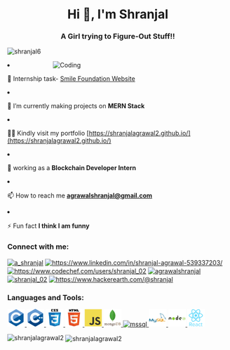 
<h1 align="center">Hi 👋, I'm Shranjal</h1>
<h3 align="center"> A Girl trying to Figure-Out Stuff!!</h3>

<p align="left"> <img src="https://komarev.com/ghpvc/?username=shranjal6&label=Profile%20views&color=0e75b6&style=flat" alt="shranjal6" /> </p>
<img align="right" alt="Coding" width="400" src="https://cdn.dribbble.com/users/2646423/screenshots/5507196/computer.gif"

- 🔭 Internship task- [Smile Foundation Website](https://shranjalagrawal2.github.io/tasksparks/)

- 🌱 I’m currently making projects on **MERN Stack**

- 👨‍💻 Kindly visit my portfolio [https://shranjalagrawal2.github.io/](https://shranjalagrawal2.github.io/)

- 💬 working as a **Blockchain Developer Intern**

- 📫 How to reach me **agrawalshranjal@gmail.com**

- ⚡ Fun fact **I think I am funny**

<h3 align="left">Connect with me:</h3>
<p align="left">
<a href="https://twitter.com/a_shranjal" target="blank"><img align="center" src="https://raw.githubusercontent.com/rahuldkjain/github-profile-readme-generator/master/src/images/icons/Social/twitter.svg" alt="a_shranjal" height="30" width="40" /></a>
<a href="https://www.linkedin.com/in/shranjal-agrawal-539337203/" target="blank"><img align="center" src="https://raw.githubusercontent.com/rahuldkjain/github-profile-readme-generator/master/src/images/icons/Social/linked-in-alt.svg" alt="https://www.linkedin.com/in/shranjal-agrawal-539337203/" height="30" width="40" /></a>    
<a href="https://www.codechef.com/users/https://www.codechef.com/users/shranjal_02" target="blank"><img align="center" src="https://cdn.jsdelivr.net/npm/simple-icons@3.1.0/icons/codechef.svg" alt="https://www.codechef.com/users/shranjal_02" height="30" width="40" /></a>
<a href="https://www.hackerrank.com/agrawalshranjal" target="blank"><img align="center" src="https://raw.githubusercontent.com/rahuldkjain/github-profile-readme-generator/master/src/images/icons/Social/hackerrank.svg" alt="agrawalshranjal" height="30" width="40" /></a> 
<a href="https://www.leetcode.com/shranjal_02" target="blank"><img align="center"
src="https://raw.githubusercontent.com/rahuldkjain/github-profile-readme-generator/master/src/images/icons/Social/leet-code.svg" alt="shranjal_02" height="30" width="40" /></a>
<a href="https://www.hackerearth.com/https://www.hackerearth.com/@shranjal" target="blank"><img align="center" src="https://raw.githubusercontent.com/rahuldkjain/github-profile-readme-generator/master/src/images/icons/Social/hackerearth.svg" alt="https://www.hackerearth.com/@shranjal" height="30" width="40" /></a>
</p>

<h3 align="left">Languages and Tools:</h3>
<p align="left"> <a href="https://www.cprogramming.com/" target="_blank" rel="noreferrer"> <img src="https://raw.githubusercontent.com/devicons/devicon/master/icons/c/c-original.svg" alt="c" width="40" height="40"/> </a> <a href="https://www.w3schools.com/cpp/" target="_blank" rel="noreferrer"> <img src="https://raw.githubusercontent.com/devicons/devicon/master/icons/cplusplus/cplusplus-original.svg" alt="cplusplus" width="40" height="40"/> </a> <a href="https://www.w3schools.com/css/" target="_blank" rel="noreferrer"> <img src="https://raw.githubusercontent.com/devicons/devicon/master/icons/css3/css3-original-wordmark.svg" alt="css3" width="40" height="40"/> </a> <a href="https://www.w3.org/html/" target="_blank" rel="noreferrer"> <img src="https://raw.githubusercontent.com/devicons/devicon/master/icons/html5/html5-original-wordmark.svg" alt="html5" width="40" height="40"/> </a> <a href="https://developer.mozilla.org/en-US/docs/Web/JavaScript" target="_blank" rel="noreferrer"> <img src="https://raw.githubusercontent.com/devicons/devicon/master/icons/javascript/javascript-original.svg" alt="javascript" width="40" height="40"/> </a> <a href="https://www.mongodb.com/" target="_blank" rel="noreferrer"> <img src="https://raw.githubusercontent.com/devicons/devicon/master/icons/mongodb/mongodb-original-wordmark.svg" alt="mongodb" width="40" height="40"/> </a> <a href="https://www.microsoft.com/en-us/sql-server" target="_blank" rel="noreferrer"> <img src="https://www.svgrepo.com/show/303229/microsoft-sql-server-logo.svg" alt="mssql" width="40" height="40"/> </a> <a href="https://www.mysql.com/" target="_blank" rel="noreferrer"> <img src="https://raw.githubusercontent.com/devicons/devicon/master/icons/mysql/mysql-original-wordmark.svg" alt="mysql" width="40" height="40"/> </a> <a href="https://nodejs.org" target="_blank" rel="noreferrer"> <img src="https://raw.githubusercontent.com/devicons/devicon/master/icons/nodejs/nodejs-original-wordmark.svg" alt="nodejs" width="40" height="40"/> </a> <a href="https://reactjs.org/" target="_blank" rel="noreferrer"> <img src="https://raw.githubusercontent.com/devicons/devicon/master/icons/react/react-original-wordmark.svg" alt="react" width="40" height="40"/> </a> </p>

<p><img align="left" src="https://github-readme-stats.vercel.app/api/top-langs?username=shranjalagrawal2&show_icons=true&locale=en&layout=compact" alt="shranjalagrawal2" /></p>

<p>&nbsp;<img align="center" src="https://github-readme-stats.vercel.app/api?username=shranjalagrawal2&show_icons=true&locale=en" alt="shranjalagrawal2" /></p>


